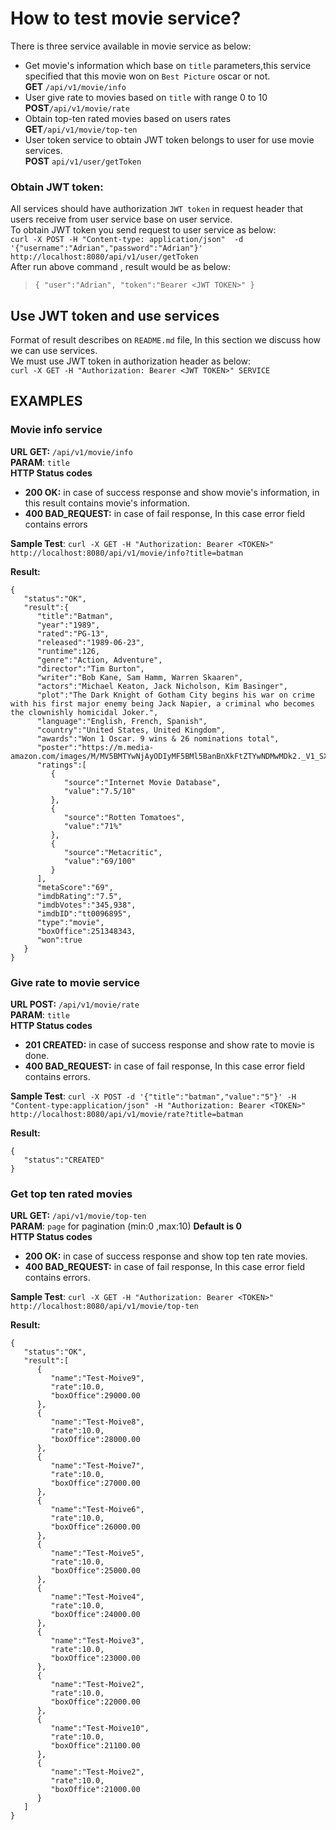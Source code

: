 # How to test movie service?
There is three service available in movie service as below:
* Get movie's information which base on `title` parameters,this service specified that this movie won on `Best Picture` oscar  or not.  
 **GET** `/api/v1/movie/info`
* User give rate to movies based on `title` with range 0 to 10  
  **POST**`/api/v1/movie/rate`
* Obtain top-ten rated movies based on users rates  
  **GET**`/api/v1/movie/top-ten`
* User token service to obtain JWT token belongs to user for use movie services.  
**POST** `api/v1/user/getToken`

### Obtain JWT token:
All services should have authorization `JWT token` in request header that users receive from user service base on user service.  
To obtain JWT token you send request to user service as below:  
`curl -X POST -H "Content-type: application/json"  -d '{"username":"Adrian","password":"Adrian"}' http://localhost:8080/api/v1/user/getToken`  
After run above command , result would be as below:
>`{
"user":"Adrian",
"token":"Bearer <JWT TOKEN>"
}`

## Use JWT token and use services
Format of result describes on `README.md` file, In this section we discuss how we can use services.  
We must use JWT token in authorization header as below:    
`curl -X GET -H "Authorization: Bearer <JWT TOKEN>" SERVICE`

## EXAMPLES
### Movie info service
**URL GET:** `/api/v1/movie/info`  
**PARAM**: `title`  
**HTTP Status codes**
* **200 OK:** in case of success response and show movie's information, in this result contains movie's information.    
* **400 BAD_REQUEST:** in case of fail response, In this case error field contains errors   

**Sample Test**: `curl -X GET -H "Authorization: Bearer <TOKEN>" http://localhost:8080/api/v1/movie/info?title=batman`  

**Result:**  
```
{
   "status":"OK",
   "result":{
      "title":"Batman",
      "year":"1989",
      "rated":"PG-13",
      "released":"1989-06-23",
      "runtime":126,
      "genre":"Action, Adventure",
      "director":"Tim Burton",
      "writer":"Bob Kane, Sam Hamm, Warren Skaaren",
      "actors":"Michael Keaton, Jack Nicholson, Kim Basinger",
      "plot":"The Dark Knight of Gotham City begins his war on crime with his first major enemy being Jack Napier, a criminal who becomes the clownishly homicidal Joker.",
      "language":"English, French, Spanish",
      "country":"United States, United Kingdom",
      "awards":"Won 1 Oscar. 9 wins & 26 nominations total",
      "poster":"https://m.media-amazon.com/images/M/MV5BMTYwNjAyODIyMF5BMl5BanBnXkFtZTYwNDMwMDk2._V1_SX300.jpg",
      "ratings":[
         {
            "source":"Internet Movie Database",
            "value":"7.5/10"
         },
         {
            "source":"Rotten Tomatoes",
            "value":"71%"
         },
         {
            "source":"Metacritic",
            "value":"69/100"
         }
      ],
      "metaScore":"69",
      "imdbRating":"7.5",
      "imdbVotes":"345,938",
      "imdbID":"tt0096895",
      "type":"movie",
      "boxOffice":251348343,
      "won":true
   }
}
``` 
### Give rate to movie service
**URL POST:** `/api/v1/movie/rate`  
**PARAM**: `title`  
**HTTP Status codes**
* **201 CREATED:** in case of success response and show rate to movie is done.
* **400 BAD_REQUEST:** in case of fail response, In this case error field contains errors.

**Sample Test**: `curl -X POST -d '{"title":"batman","value":"5"}' -H "Content-type:application/json" -H "Authorization: Bearer <TOKEN>" http://localhost:8080/api/v1/movie/rate?title=batman`

**Result:**  
```
{
   "status":"CREATED"
}
```

### Get top ten rated movies
**URL GET:** `/api/v1/movie/top-ten`  
**PARAM**: `page` for pagination (min:0 ,max:10) **Default is 0**  
**HTTP Status codes**
* **200 OK:** in case of success response and show top ten rate movies.
* **400 BAD_REQUEST:** in case of fail response, In this case error field contains errors.

**Sample Test**: `curl -X GET -H "Authorization: Bearer <TOKEN>" http://localhost:8080/api/v1/movie/top-ten`

**Result:**
```
{
   "status":"OK",
   "result":[
      {
         "name":"Test-Moive9",
         "rate":10.0,
         "boxOffice":29000.00
      },
      {
         "name":"Test-Moive8",
         "rate":10.0,
         "boxOffice":28000.00
      },
      {
         "name":"Test-Moive7",
         "rate":10.0,
         "boxOffice":27000.00
      },
      {
         "name":"Test-Moive6",
         "rate":10.0,
         "boxOffice":26000.00
      },
      {
         "name":"Test-Moive5",
         "rate":10.0,
         "boxOffice":25000.00
      },
      {
         "name":"Test-Moive4",
         "rate":10.0,
         "boxOffice":24000.00
      },
      {
         "name":"Test-Moive3",
         "rate":10.0,
         "boxOffice":23000.00
      },
      {
         "name":"Test-Moive2",
         "rate":10.0,
         "boxOffice":22000.00
      },
      {
         "name":"Test-Moive10",
         "rate":10.0,
         "boxOffice":21100.00
      },
      {
         "name":"Test-Moive2",
         "rate":10.0,
         "boxOffice":21000.00
      }
   ]
}
```


